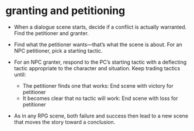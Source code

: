 # granting and petitioning

-   When a dialogue scene starts, decide if a conflict is actually warranted. Find the petitioner and granter.

-   Find what the petitioner wants—that’s what the scene is about.
    For an NPC petitioner, pick a starting tactic.

-   For an NPC granter, respond to the PC’s starting tactic with a deflecting tactic appropriate to the character and situation.
    Keep trading tactics until:

    -   The petitioner finds one that works: End scene with victory for petitioner
    -   It becomes clear that no tactic will work: End scene with loss for petitioner

-   As in any RPG scene, both failure and success then lead to a new scene that moves the story toward a conclusion.
